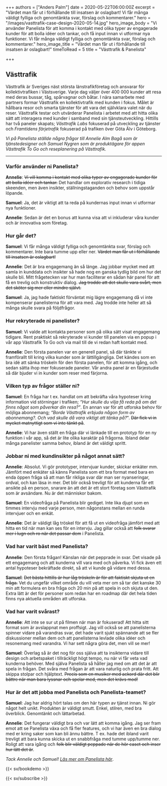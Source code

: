 +++
authors = ["Anders Palm"]
date = 2020-05-22T06:00:00Z
excerpt = "Värdet man får ut i förhållande till insatsen är oslagbart! Vi får många väldigt fylliga och genomtänkta svar, förslag och kommentarer."
hero = "/images/vasttrafik-case-design-2020-05-14.jpg"
hero_image_body = "Vi använder Panelista för att komma i kontakt med olika typer av engagerade kunder för att bolla idéer och tankar, och få input innan vi utformar nya funktioner. Vi får många väldigt fylliga och genomtänkta svar, förslag och kommentarer."
hero_image_title = "Värdet man får ut i förhållande till insatsen är oslagbart!"
timeToRead = 5
title = "Västtrafik & Panelista"

+++
## Västtrafik

Västtrafik är Sveriges näst största länstrafikföretag och ansvarar för kollektivtrafiken i Västsverige. Varje dag väljer över 400 000 kunder att resa med deras bussar, tåg, spårvagnar och båtar. I nära samarbete med partners formar Västtrafik en kollektivtrafik med kunden i fokus. Målet är hållbara resor och smarta tjänster för att vara det självklara valet när du reser. Västtrafik testar och utvärderar Panelista i arbetet med att hitta olika sätt att interagera med kunder i samband med sin tjänsteutveckling. Hittills har två paneler skapats; _Västtrafik Labs_ fokuserad på utveckling av tjänster och _Framtidens färjetrafik_ fokuserad på trafiken över Göta Älv i Göteborg.

_Vi på Panelista ställde några frågor till Annelie Alm Bagå som är tjänstedesigner och Samuel Nygren som är produktägare för appen Västtrafik To Go och reseplanering på Västtrafik._

***

### Varför använder ni Panelista?

**Annelie**: ~~Vi vill komma i kontakt med olika typer av engagerade kunder för att bolla idéer och tankar.~~ Det handlar om explorativ research i tidiga skeenden, men även insikter, ställningstaganden och behov som uppstår löpande.

**Samuel**: Ja, det är viktigt att ta reda på kundernas input innan vi utformar nya funktioner.

**Annelie**: Sedan är det en bonus att kunna visa att vi inkluderar våra kunder och är innovativa som företag.

### Hur går det?

**Samuel**: Vi får många väldigt fylliga och genomtänkta svar, förslag och kommentarer. Inte bara tumme upp eller ner. ~~Värdet man får ut i förhållande till insatsen är oslagbart!~~

**Annelie**: Det är bra engagemang än så länge. Jag jobbar mycket med att samla in kunddata och insikter så hade nog en ganska tydlig bild om hur det skulle bli. Mitt frågetecken var hur man faciliterar en sådan här panel för att få en trevlig och konstruktiv dialog. ~~Jag trodde att det skulle vara svårt, men det sköter sig mer eller mindre självt.~~

**Samuel**: Ja, jag hade faktiskt förväntat mig lägre engagemang då vi inte kompenserar panelisterna för att vara med. Jag trodde inte heller att så många skulle svara på följdfrågor.

### Hur rekryterade ni panelister?

**Samuel**: Vi valde att kontakta personer som på olika sätt visat engagemang tidigare. Rent praktiskt så rekryterade vi kunder till panelen via en popup i vår app Västtrafik To Go och via mail till de vi redan haft kontakt med.

**Annelie**: Den första panelen var en generell panel, så där tänkte vi framförallt till kring vilka kunder som är lättillgängliga. Det kändes som en bra idé att sänka tröskeln för den första panelen, för att komma igång, och sedan sätta ihop mer fokuserade paneler. Vår andra panel är en färjestudie så där bjuder vi in kunder som reser med färjorna.

### Vilken typ av frågor ställer ni?

**Samuel**: En fråga har t ex. handlat om att bekräfta våra hypoteser kring information vid störningar i trafiken; _“Hur skulle du vilja få reda på om det finns något som påverkar din resa?”_. En annan var för att utforska behov för möjliga abonnemang; _“Borde Västtrafik erbjuda någon form av abonnemang?. Och vad skulle då vara viktigt att tänka på?_". ~~Där fick vi in mycket matnyttigt som vi inte tänkt på~~.

**Annelie**: Vi har även ställt en fråga där vi länkade till en prototyp för en ny funktion i vår app, så det är lite olika karaktär på frågorna. Ibland delar många panelister samma behov, ibland är det väldigt spritt.

### Jobbar ni med kundinsikter på något annat sätt?

**Annelie**: Absolut. Vi gör prototyper, intervjuar kunder, skickar enkäter mm. Jämfört med enkäter så känns Panelista som ett bra format med bara en enda öppen fråga så att man får rikliga svar där man ser nyanseringar, ordval, och kan läsa in mer. Det blir också trevligt för att kunderna får ett ansikte på en person, snarare än att det är ett stort företag som Västtrafik som är avsändare. Nu är det människor bakom.

**Samuel**: En videofråga på Panelista blir gediget. Inte lika djupt som en timmes intervju med varje person, men någonstans mellan en runda intervjuer och en enkät.

**Annelie**: Det är väldigt låg tröskel för att få ut en videofråga jämfört med att hitta en tid när man kan ses för en intervju. Jag gillar också att ~~folk svarar mer i lugn och ro när det passar dem~~ i Panelista.

### Vad har varit bäst med Panelista?

**Annelie**: Den första frågan! Känslan när det pepprade in svar. Det visade på ett engagemang och att kunderna vill vara med och påverka. Vi fick även ett antal hypoteser bekräftade direkt, så att vi kunde gå vidare med dessa.

**Samuel**: ~~Det bästa hittills är hur låg tröskeln är för att faktiskt skjuta ut en fråga.~~ Vet du ungefär vilket område du vill veta mer om så tar det kanske 30 min att formulera en bra fråga och 20 min på att spela in och skjuta ut den. Extra lätt är det för personer som redan har en roadmap där det hela tiden finns nya aktuella områden att utforska.

### Vad har varit svårast?

**Annelie**: Att inte se sur ut på filmen när man är fokuserad! Att hitta sitt format som är avslappnat men proffsigt. Jag vill också se att panelisterna spinner vidare på varandras svar, det hade varit sjukt spännande att se fler diskussioner mellan dem och att panelisterna levlade olika idéer och resonemang med varandra. Vi har sett några göra det, men vill se mer!

**Samuel**: Överlag så är det nog för oss själva att ta insikterna vidare till design och arbetspaket i tillräckligt högt tempo, nu när vi får veta vad kunderna behöver. Med själva Panelista så håller jag med om att det är att spela in frågan. Det svåra med frågan är att vara naturlig och prata fritt. Att skippa stolpar och hjälptext. ~~Precis som en musiker med ackord där det blir bättre när man bara lyssnar och spelar med, men det krävs mod!~~

### Hur är det att jobba med Panelista och Panelista-teamet?

**Samuel**: Jag har aldrig hört talas om den här typen av tjänst innan. Ni gör något helt unikt. Produkten är väldigt smutt. Enkel, stilren, med bra överblick. Genomtänkt och lättarbetad.

**Annelie**: Det fungerar väldigt bra och var lätt att komma igång. Jag ser fram emot att se Panelista växa och få fler features, och vi har även en bra dialog med er kring saker som kan bli ännu bättre. T ex. hade det ibland varit trevligt att bara kunna skicka ut en snabbfråga med tumme upp/tumme ner. Roligt att vara igång och ~~folk blir väldigt peppade när de hör caset och inser hur lätt det är~~.

_Tack Annelie och Samuel!_ [_Läs mer om Panelista här_](https://panelista.com "Panelista").

{{< sv/bookdemo >}}

{{< sv/subscribe >}}